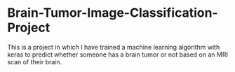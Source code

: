 # Brain-Tumor-Image-Classification-Project
This is a project in which I have trained a machine learning algorithm with keras to predict whether someone has a brain tumor or not based on an MRI scan of their brain.
